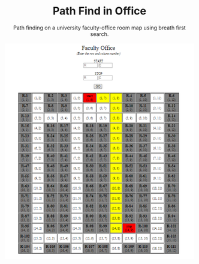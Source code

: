 <div align="center">
  <h1>Path Find in Office</h1>
  Path finding on a university faculty-office room map using breath first search.
  <br><br>
  <img src="sc.png" align="center">
</div>
